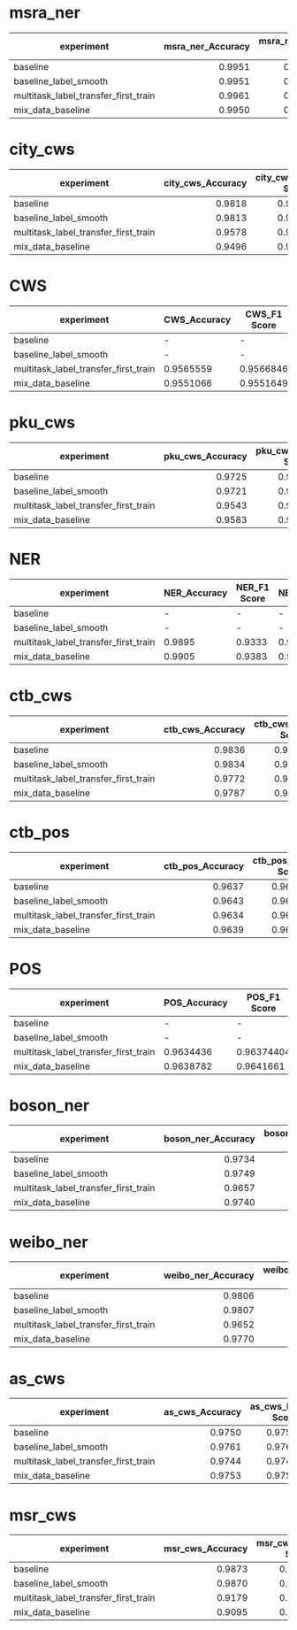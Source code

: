 # msra_ner
|             experiment             |msra_ner_Accuracy|msra_ner_F1 Score|msra_ner_Precision|msra_ner_Recall|msra_ner_Accuracy Per Sequence|
|------------------------------------|---------------:|---------------:|----------------:|-------------:|-----------------------------|
|baseline                            |          0.9951|          0.9628|           0.9641|        0.9615|-                            |
|baseline_label_smooth               |          0.9951|          0.9651|           0.9646|        0.9656|-                            |
|multitask_label_transfer_first_train|          0.9961|          0.9684|           0.9697|        0.9670|-                            |
|mix_data_baseline                   |          0.9950|          0.9646|           0.9653|        0.9639|-                            |

# city_cws
|             experiment             |city_cws_Accuracy|city_cws_F1 Score|city_cws_Precision|city_cws_Recall|city_cws_Accuracy Per Sequence|
|------------------------------------|----------------:|----------------:|------------------|---------------|-----------------------------:|
|baseline                            |           0.9818|           0.9819|-                 |-              |                        0.7286|
|baseline_label_smooth               |           0.9813|           0.9816|-                 |-              |                        0.7212|
|multitask_label_transfer_first_train|           0.9578|           0.9579|-                 |-              |                        0.4403|
|mix_data_baseline                   |           0.9496|           0.9497|-                 |-              |                        0.3847|

# CWS
|             experiment             |CWS_Accuracy|CWS_F1 Score|CWS_Precision|CWS_Recall|CWS_Accuracy Per Sequence|
|------------------------------------|------------|------------|-------------|----------|-------------------------|
|baseline                            |-           |-           |-            |-         |-                        |
|baseline_label_smooth               |-           |-           |-            |-         |-                        |
|multitask_label_transfer_first_train|0.9565559   |0.9566846   |-            |-         |0.6468515                |
|mix_data_baseline                   |0.9551066   |0.9551649   |-            |-         |0.65542763               |

# pku_cws
|             experiment             |pku_cws_Accuracy|pku_cws_F1 Score|pku_cws_Precision|pku_cws_Recall|pku_cws_Accuracy Per Sequence|
|------------------------------------|--------------:|--------------:|----------------|-------------|---------------------------:|
|baseline                            |         0.9725|         0.9726|-               |-            |                      0.4875|
|baseline_label_smooth               |         0.9721|         0.9721|-               |-            |                      0.4880|
|multitask_label_transfer_first_train|         0.9543|         0.9545|-               |-            |                      0.3036|
|mix_data_baseline                   |         0.9583|         0.9585|-               |-            |                      0.3313|

# NER
|             experiment             |NER_Accuracy|NER_F1 Score|NER_Precision|NER_Recall|NER_Accuracy Per Sequence|
|------------------------------------|------------|------------|-------------|----------|-------------------------|
|baseline                            |-           |-           |-            |-         |-                        |
|baseline_label_smooth               |-           |-           |-            |-         |-                        |
|multitask_label_transfer_first_train|      0.9895|      0.9333|       0.9275|    0.9392|-                        |
|mix_data_baseline                   |      0.9905|      0.9383|       0.9363|    0.9404|-                        |

# ctb_cws
|             experiment             |ctb_cws_Accuracy|ctb_cws_F1 Score|ctb_cws_Precision|ctb_cws_Recall|ctb_cws_Accuracy Per Sequence|
|------------------------------------|--------------:|--------------:|----------------|-------------|---------------------------:|
|baseline                            |         0.9836|         0.9837|-               |-            |                      0.7445|
|baseline_label_smooth               |         0.9834|         0.9835|-               |-            |                      0.7401|
|multitask_label_transfer_first_train|         0.9772|         0.9773|-               |-            |                      0.6461|
|mix_data_baseline                   |         0.9787|         0.9788|-               |-            |                      0.6683|

# ctb_pos
|             experiment             |ctb_pos_Accuracy|ctb_pos_F1 Score|ctb_pos_Precision|ctb_pos_Recall|ctb_pos_Accuracy Per Sequence|
|------------------------------------|--------------:|--------------:|----------------|-------------|---------------------------:|
|baseline                            |         0.9637|         0.9639|-               |-            |                      0.5395|
|baseline_label_smooth               |         0.9643|         0.9646|-               |-            |                      0.5419|
|multitask_label_transfer_first_train|         0.9634|         0.9637|-               |-            |                      0.5356|
|mix_data_baseline                   |         0.9639|         0.9642|-               |-            |                      0.5332|

# POS
|             experiment             |POS_Accuracy|POS_F1 Score|POS_Precision|POS_Recall|POS_Accuracy Per Sequence|
|------------------------------------|------------|------------|-------------|----------|-------------------------|
|baseline                            |-           |-           |-            |-         |-                        |
|baseline_label_smooth               |-           |-           |-            |-         |-                        |
|multitask_label_transfer_first_train|0.9634436   |0.96374404  |-            |-         |0.53563595               |
|mix_data_baseline                   |0.9638782   |0.9641661   |-            |-         |0.53316885               |

# boson_ner
|             experiment             |boson_ner_Accuracy|boson_ner_F1 Score|boson_ner_Precision|boson_ner_Recall|boson_ner_Accuracy Per Sequence|
|------------------------------------|----------------:|----------------:|-----------------:|--------------:|------------------------------|
|baseline                            |           0.9734|           0.8203|            0.8247|         0.8159|-                             |
|baseline_label_smooth               |           0.9749|           0.8359|            0.8254|         0.8466|-                             |
|multitask_label_transfer_first_train|           0.9657|           0.7985|            0.7698|         0.8294|-                             |
|mix_data_baseline                   |           0.9740|           0.8369|            0.8238|         0.8503|-                             |

# weibo_ner
|             experiment             |weibo_ner_Accuracy|weibo_ner_F1 Score|weibo_ner_Precision|weibo_ner_Recall|weibo_ner_Accuracy Per Sequence|
|------------------------------------|----------------:|----------------:|-----------------:|--------------:|------------------------------|
|baseline                            |           0.9806|           0.6634|            0.6943|         0.6351|-                             |
|baseline_label_smooth               |           0.9807|           0.6877|            0.7030|         0.6730|-                             |
|multitask_label_transfer_first_train|           0.9652|           0.6230|            0.5948|         0.6540|-                             |
|mix_data_baseline                   |           0.9770|           0.6635|            0.6683|         0.6588|-                             |

# as_cws
|             experiment             |as_cws_Accuracy|as_cws_F1 Score|as_cws_Precision|as_cws_Recall|as_cws_Accuracy Per Sequence|
|------------------------------------|-------------:|-------------:|---------------|------------|--------------------------:|
|baseline                            |        0.9750|        0.9751|-              |-           |                     0.8410|
|baseline_label_smooth               |        0.9761|        0.9762|-              |-           |                     0.8447|
|multitask_label_transfer_first_train|        0.9744|        0.9744|-              |-           |                     0.8328|
|mix_data_baseline                   |        0.9753|        0.9753|-              |-           |                     0.8399|

# msr_cws
|             experiment             |msr_cws_Accuracy|msr_cws_F1 Score|msr_cws_Precision|msr_cws_Recall|msr_cws_Accuracy Per Sequence|
|------------------------------------|--------------:|--------------:|----------------|-------------|---------------------------:|
|baseline                            |         0.9873|         0.9873|-               |-            |                      0.7870|
|baseline_label_smooth               |         0.9870|         0.9870|-               |-            |                      0.7847|
|multitask_label_transfer_first_train|         0.9179|         0.9229|-               |-            |                      0.2113|
|mix_data_baseline                   |         0.9095|         0.9101|-               |-            |                      0.2271|

